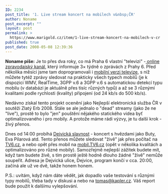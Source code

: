 ```yaml
---
ID: 2234
post_title: '1. Live stream koncert na mobilech v&nbsp;ČR'
author: Noname
post_excerpt: ""
layout: post
permalink: >
  https://www.marigold.cz/item/1-live-stream-koncert-na-mobilech-v-cr
published: true
post_date: 2008-05-08 12:39:36
---
```

<strong>Noname píše:</strong> Je to přes dva roky, co má Praha 6 vlastní "televizi" -<a href="http://www.tv6.cz/"> online zpravodajský kanál</a>, který informuje 3× týdně o zprávách z Prahy 6. Před několika měsíci jsme tam doprogramovali i <a href="http://mobil.tv6.cz/">mobilní verzi televize</a>, s níž můžete tytéž zprávy sledovat na prakticky všech typech mobilů (je k dispozici WMV, RealTime, 3GPP v.6 a 3GPP v.6 s automatickou detekcí typu mobilu (v databázi je aktuálně přes tisíc různých typů) a až se 3 různými kvalitami podle rychlosti (kvality) připojení (od 24 kb/s do 500 kb/s).

Nedávno získal tento projekt ocenění jako Nejlepší elektronická služba ČR v soutěži Zlatý Erb 2008. Stále se ale jednalo o "dead" streamy (jako že ne "live"), prostě to bylo "jen" pouštění nějakého statického videa byť optimalizovaného i pro mobily. A protože máme rádi výzvy, je tu další krok - živý přenos.

Dnes od 14:00 probíhá <a href="http://www.praha6.cz/aktuality/akce.php?ID=300&String=">Dejvická slavnost</a> - koncert s hvězdami jako Buty, Eva Pilarová atd. Tento přenos můžete sledovat "živě" jak přes počítač na <a href="http://www.tv6.cz">TV6.cz</a>, a nebo opět přes mobil na <a href="http://mobil.tv6.cz">mobil.TV6.cz</a> (opět v několika kvalitách a optimalizováno pro různé mobily). Samozřejmě nejlepší zážitek budete mít, když tam budete živě, s tím prostě ještě hodně dlouho žádné "živě" nemůže soupeřit. Adresa je Dejvická ulice, Dejvice, program končí v cca. 20:00, začíná ale už ve dvě, takže honem honem.

P.S.: uvítám, když nám dáte vědět, jak dopadlo vaše testování s různými typy mobilů, třeba tady v diskusi a nebo na <a href="mailto:tomas@kapler.cz">tomas@kapler.cz</a>. Váš report bude použit k dalšímu vylepšování.